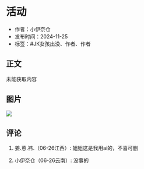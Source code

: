 # 活动

- 作者：小伊奈仓
- 发布时间：2024-11-25
- 标签：#JK女孩出没、作者、作者

## 正文

未能获取内容

## 图片

![](/notes_img/note_活动_2.png)

## 评论

1. 姜.蒽.祎.（06-26江西）: 姐姐这是我用ai的，不喜可删

2. 小伊奈仓（06-26云南）: 没事的

